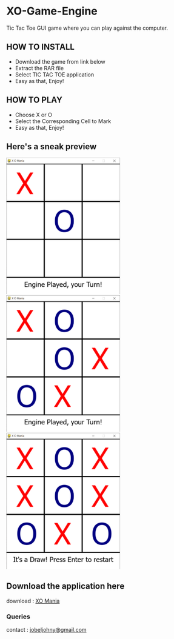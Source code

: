 # XO-Game-Engine
Tic Tac Toe GUI game where you can play against the computer. 


## HOW TO INSTALL

- Download the game from link below
- Extract the RAR file
- Select TIC TAC TOE application
- Easy as that, Enjoy!

## HOW TO PLAY

- Choose X or O
- Select the Corresponding Cell to Mark
- Easy as that, Enjoy!

## Here's a sneak preview
<img src="screenshots/1.PNG" width="300" />  &emsp;&emsp; <img src="screenshots/2.PNG" width="300" />  &emsp;&emsp; <img src="screenshots/3.PNG" width="300" />



## Download the application here

download : [XO Mania](https://github.com/jobeljohny/XO-Game-Engine/raw/main/TIC%20TAC%20TOE.rar)

### Queries
contact : jobeljohny@gmail.com
